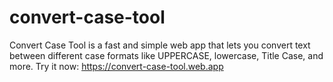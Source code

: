 # convert-case-tool
Convert Case Tool is a fast and simple web app that lets you convert text between different case formats like UPPERCASE, lowercase, Title Case, and more. Try it now: https://convert-case-tool.web.app
